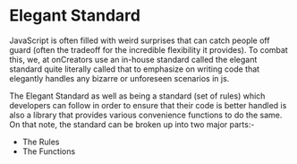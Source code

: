 # Elegant Standard

JavaScript is often filled with weird surprises that can catch people off guard (often the tradeoff for the incredible flexibility it provides). To combat this, we, at onCreators use an in-house standard called the elegant standard quite literally called that to emphasize on writing code that elegantly handles any bizarre or unforeseen scenarios in js. 

The Elegant Standard as well as being a standard (set of rules) which developers can follow in order to ensure that their code is better handled is also a library that provides various convenience functions to do the same. On that note, the standard can be broken up into two major parts:-

- The Rules
- The Functions

